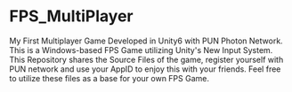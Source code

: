 # FPS_MultiPlayer

My First Multiplayer Game Developed in Unity6 with PUN Photon Network. This is a Windows-based FPS Game utilizing Unity's New Input System.
This Repository shares the Source Files of the game, register yourself with PUN network and use your AppID to enjoy this with your friends. Feel free to utilize these files as a base for your own FPS Game.
